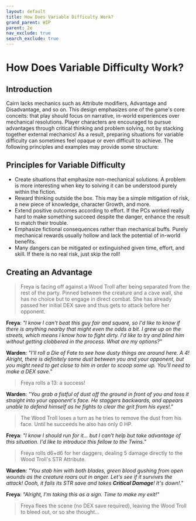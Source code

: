 ```yaml
---
layout: default
title: How Does Variable Difficulty Work?
grand_parent: WIP
parent: 2e
nav_exclude: true
search_exclude: true
---
```


# How Does Variable Difficulty Work?

## Introduction

Cairn lacks mechanics such as Attribute modifiers, Advantage and Disadvantage, and so on. This design emphasizes one of the game's core conceits: that play should focus on narrative, in-world experiences over mechanical resolutions. Player characters are encouraged to pursue advantages through critical thinking and problem solving, not by stacking together external mechanics! As a result, preparing situations for variable difficulty can sometimes feel opaque or even difficult to achieve. The following principles and examples may provide some structure:

## Principles for Variable Difficulty 

- Create situations that emphasize non-mechanical solutions. A problem is more interesting when key to solving it can be understood purely within the fiction. 
- Reward thinking outside the box. This may be a simple mitigation of risk, a new piece of knowledge, character Growth, and more.
- Extend positive outcomes according to effort. If the PCs worked really hard to make something succeed despite the danger, enhance the result to match their trouble.
- Emphasize fictional consequences rather than mechanical buffs. Purely mechanical rewards usually hollow and lack the potential of in-world benefits.
- Many dangers can be mitigated or extinguished given time, effort, and skill. If there is no real risk, just skip the roll! 

## Creating an Advantage

> Freya is facing off against a Wood Troll after being separated from the rest of the party. Pinned between the creature and a cave wall, she has no choice but to engage in direct combat. She has already passed her initial DEX save and thus gets to attack before her opponent.

**Freya**: _"I know I can't beat this guy fair and square, so I'd like to know if there is anything nearby that might even the odds a bit. I grew up on the streets, which means I know how to fight dirty. I'd like to try and blind him without getting clobbered in the process. What are my options?"_

**Warden**: _"I'll roll a Die of Fate to see how dusty things are around here. A 4! Alright, there is definitely some dust between you and your opponent, but you might need to get close to him in order to scoop some up. You'll need to make a DEX save._"

> Freya rolls a 13: a success!

**Warden**: _"You grab a fistful of dust off the ground in front of you and toss it straight into your opponent's face. He staggers backwards, and appears unable to defend himself as he fights to clear the grit from his eyes!."_

> The Wood Troll loses a turn as he tries to remove the dust from his face. Until he succeeds he also has only 0 HP.

**Freya**: _"I know I should run for it... but I can't help but take advantage of this situation. I'd like to introduce this fellow to the Twins._"

> Freya rolls d6+d6 for her daggers, dealing 5 damage directly to the Wood Troll's STR Attribute.

**Warden**: _"You stab him with both blades, green blood gushing from open wounds as the creature roars out in anger. Let's see if it survives the attack! Oooh, it fails its STR save and takes **Critical Damage**! It's down!."_

**Freya**: _"Alright, I'm taking this as a sign. Time to make my exit!"_

> Freya flees the scene (no DEX save required), leaving the Wood Troll to bleed out, or so she thought...

## 